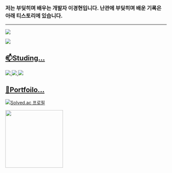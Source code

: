 ### 저는 부딪히며 배우는 개발자 이경현입니다. 난관에 부딪히며 배운 기록은 아래 티스토리에 있습니다.
-------------------------------------------------
<a href="https://lightcometrue.tistory.com/"><img src="https://img.shields.io/badge/Tistory-FFFFFF?style=flat-square&logo=tistory&logoColor=black"/>

<a href="https://www.instagram.com/dalcom_cat_/"><img src="https://img.shields.io/badge/Instagram-E4405F?style=flat-square&logo=Instagram&logoColor=white&link=https://www.instagram.com/dalcom_cat_/"/>

## 📫Studing...<br/>
<img src="https://img.shields.io/badge/C++-00599C8?style=flat-square&logo=cplusplus&logoColor=white"/> <img src="https://img.shields.io/badge/Unity-FFFFFF?style=flat-square&logo=unity&logoColor=black"/> <img src="https://img.shields.io/badge/UnrealEngine-0E1128?style=flat-square&logo=unrealengine&logoColor=white"/>

## 🔭Portfoilo... <br/>

[![Solved.ac
프로필](http://mazassumnida.wtf/api/v2/generate_badge?boj=realslow96)](https://solved.ac/realslow96)
<p>
  <img height="180em" src="https://github-readme-stats.vercel.app/api/top-langs/?username=kazzha&layout=compact&bg_color=30,e96443,904e95&title_color=fff&text_color=fff">
</p>


<!--
**kazzha/kazzha** is a ✨ _special_ ✨ repository because its `README.md` (this file) appears on your GitHub profile.

Here are some ideas to get you started:

- 🔭 I’m currently working on ...
- 🌱 I’m currently learning ...
- 👯 I’m looking to collaborate on ...
- 🤔 I’m looking for help with ...
- 💬 Ask me about ...
- 📫 How to reach me: ...
- 😄 Pronouns: ...
- ⚡ Fun fact: ...
-->

